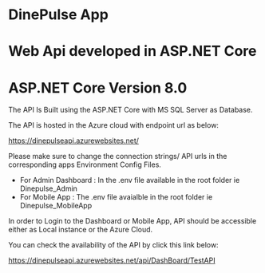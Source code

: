# DinePulse App

# Web Api developed in ASP.NET Core

# ASP.NET Core Version 8.0

The API Is Built using the ASP.NET Core with MS SQL Server as Database.

The API is hosted in the Azure cloud with endpoint url as below:

https://dinepulseapi.azurewebsites.net/

Please make sure to change the connection strings/ API urls in the corresponding apps Environment Config Files.

- For Admin Dashboard : In the .env file available in the root folder ie Dinepulse_Admin
- For Mobile App : The .env file avaialble in the root folder ie Dinepulse_MobileApp

In order to Login to the Dashboard or Mobile App, API should be accessible either as Local instance or the  Azure Cloud.

You can check the availability of the API by click this link below: 

https://dinepulseapi.azurewebsites.net/api/DashBoard/TestAPI

 
